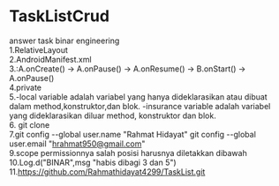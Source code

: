 # TaskListCrud
answer task binar engineering
<br/>
1.RelativeLayout
<br/>
2.AndroidManifest.xml
<br/>
3.:A.onCreate() -> A.onPause() -> A.onResume() -> B.onStart() -> A.onPause()
<br/>
4.private
<br/>
5.-local variable adalah variabel yang hanya dideklarasikan atau dibuat dalam method,konstruktor,dan blok.
-insurance variable adalah variabel yang dideklarasikan diluar method, konstruktor dan
blok.
<br/>
6. git clone<linkrepository>
  <br/>
7.git config --global user.name "Rahmat Hidayat"
git config --global user.email "hrahmat950@gmail.com"
  <br/>
9.scope permissionnya salah posisi harusnya diletakkan dibawah <?xml version="1.0" encoding = "utf-8"?>
  <br/>
10.Log.d("BINAR",msg "habis dibagi 3 dan 5")
  <br/>
11.https://github.com/Rahmathidayat4299/TaskList.git
  
